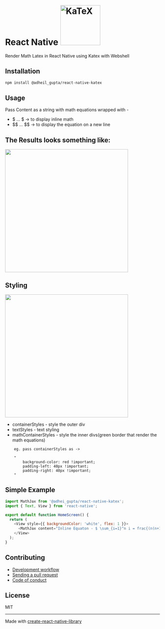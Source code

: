 <div>

<h1>React Native <a href="https://katex.org/">
  <picture>
    <source media="(prefers-color-scheme: dark)" srcset="https://katex.org/img/katex-logo.svg">
    <img alt="KaTeX" width=130 src="https://katex.org/img/katex-logo-black.svg">
  </picture>
</a></h1>
</div>

Render Math Latex in React Native using Katex with Webshell

## Installation

```sh
npm install @adheil_gupta/react-native-katex
```

## Usage

Pass Content as a string with math equations wrapped with -

- \$ ... \$ -> to display inline math
- \$$ ... \$$ -> to display the equation on a new line

## The Results looks something like:

<img src="https://res.cloudinary.com/dzaj1xdgz/image/upload/v1757872049/eg_kcgxvr.jpg" width="400">

## Styling

<img src="https://res.cloudinary.com/dzaj1xdgz/image/upload/v1757872048/eg2_z7tbzm.png" width="400">

- containerStyles - style the outer div
- textStyles - text styling
- mathContainerStyles - style the inner divs(green border that render the math equations)

```
	eg. pass containerStyles as ->

	"
		background-color: red !important;
		padding-left: 40px !important;
		padding-right: 40px !important;
	"
```

## Simple Example

```js
import MathJax from '@adhei_gupta/react-native-katex';
import { Text, View } from 'react-native';

export default function HomeScreen() {
  return (
    <View style={{ backgroundColor: 'white', flex: 1 }}>
      <MathJax content="Inline Equaton - $ \sum_{i=1}^n i = frac{(n(n+1))}^{2} $ New Line Equation - $$ \sum_{i=1}^n i = frac{(n(n+1))}^{2} $$" />
    </View>
  );
}
```

## Contributing

- [Development workflow](CONTRIBUTING.md#development-workflow)
- [Sending a pull request](CONTRIBUTING.md#sending-a-pull-request)
- [Code of conduct](CODE_OF_CONDUCT.md)

## License

MIT

---

Made with [create-react-native-library](https://github.com/callstack/react-native-builder-bob)
